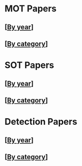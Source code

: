 # MOT Papers

## [[By year](https://github.com/XinLi-zn/tracking-detection-papers/blob/main/MOT-papers.md)]
## [[By category](https://github.com/XinLi-zn/tracking-detection-papers/blob/main/MOT-papers.md)]

# SOT Papers

## [[By year](https://github.com/XinLi-zn/tracking-detection-papers/blob/main/MOT-papers.md)]
## [[By category](https://github.com/XinLi-zn/tracking-detection-papers/blob/main/MOT-papers.md)]

# Detection Papers

## [[By year](https://github.com/XinLi-zn/tracking-detection-papers/blob/main/MOT-papers.md)]
## [[By category](https://github.com/XinLi-zn/tracking-detection-papers/blob/main/MOT-papers.md)]
